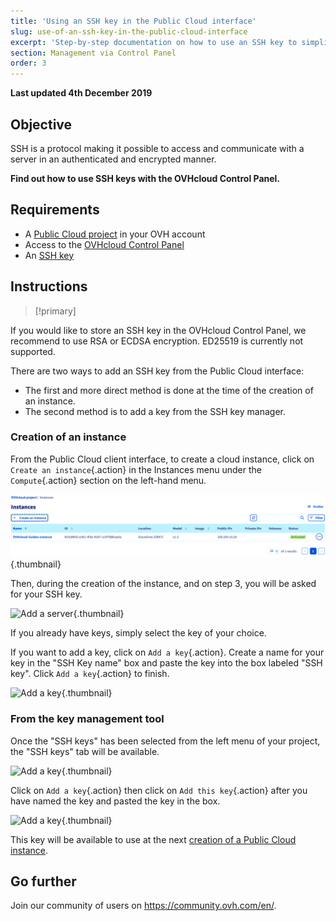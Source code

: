 ```yaml
---
title: 'Using an SSH key in the Public Cloud interface'
slug: use-of-an-ssh-key-in-the-public-cloud-interface
excerpt: 'Step-by-step documentation on how to use an SSH key to simplify access to Cloud servers'
section: Management via Control Panel
order: 3
---
```


**Last updated 4th December 2019**

## Objective

SSH is a protocol making it possible to access and communicate with a server in an authenticated and encrypted manner.

**Find out how to use SSH keys with the OVHcloud Control Panel.**

## Requirements

- A [Public Cloud project](https://www.ovhcloud.com/en-gb/public-cloud/) in your OVH account
- Access to the [OVHcloud Control Panel](https://www.ovh.com/auth/?action=gotomanager&from=https://www.ovh.co.uk/&ovhSubsidiary=GB)
- An [SSH key](../public-cloud-first-steps/)


## Instructions

> [!primary]
>
If you would like to store an SSH key in the OVHcloud Control Panel, we recommend to use RSA or ECDSA encryption. ED25519 is currently not supported.
>

There are two ways to add an SSH key from the Public Cloud interface:

- The first and more direct method is done at the time of the creation of an instance.
- The second method is to add a key from the SSH key manager.


### Creation of an instance
From the Public Cloud client interface, to create a cloud instance, click on `Create an instance`{.action} in the Instances menu under the `Compute`{.action} section on the left-hand menu.

![Add a server](images/compute.png){.thumbnail}

Then, during the creation of the instance, and on step 3, you will be asked for your SSH key.

![Add a server](images/selectkey.png){.thumbnail}

If you already have keys, simply select the key of your choice.

If you want to add a key, click on `Add a key`{.action}. Create a name for your key in the "SSH Key name" box and paste the key into the box labeled "SSH key". Click `Add a key`{.action} to finish.

![Add a key](images/addkey.png){.thumbnail}

### From the key management tool

Once the "SSH keys" has been selected from the left menu of your project, the "SSH keys" tab will be available.

![Add a key](images/addkeymenu.png){.thumbnail}

Click on `Add a key`{.action} then click on `Add this key`{.action} after you have named the key and pasted the key in the box.

![Add a key](images/addkeymenu1.png){.thumbnail}

This key will be available to use at the next [creation of a Public Cloud instance](../get-started-with-a-public-cloud-instance/).

## Go further

Join our community of users on <https://community.ovh.com/en/>.
